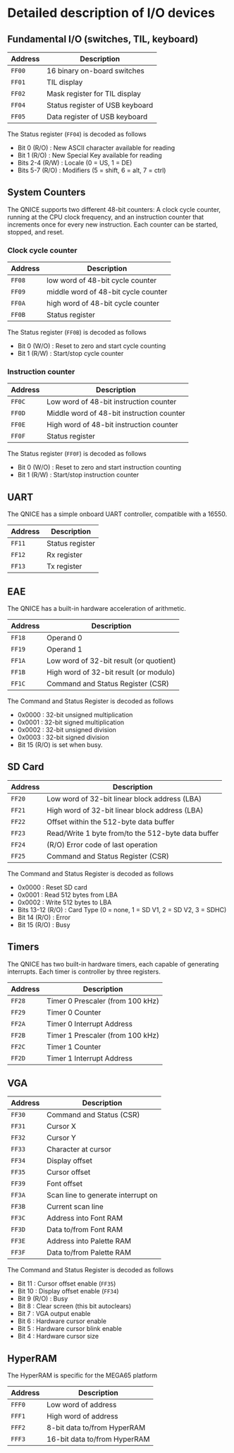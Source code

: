 # Detailed description of I/O devices

## Fundamental I/O (switches, TIL, keyboard)

Address | Description
------- | -----------
`FF00`  | 16 binary on-board switches
`FF01`  | TIL display
`FF02`  | Mask register for TIL display
`FF04`  | Status register of USB keyboard
`FF05`  | Data register of USB keyboard

The Status register (`FF04`) is decoded as follows
* Bit 0 (R/O) : New ASCII character available for reading
* Bit 1 (R/O) : New Special Key available for reading
* Bits 2-4 (R/W) : Locale (0 = US, 1 = DE)
* Bits 5-7 (R/O) : Modifiers (5 = shift, 6 = alt, 7 = ctrl)


## System Counters
The QNICE supports two different 48-bit counters: A clock cycle counter,
running at the CPU clock frequency, and an instruction counter that increments
once for every new instruction. Each counter can be started, stopped, and
reset.


### Clock cycle counter
Address | Description
------- | -----------
`FF08`  | low word of 48-bit cycle counter
`FF09`  | middle word of 48-bit cycle counter
`FF0A`  | high word of 48-bit cycle counter
`FF0B`  | Status register

The Status register (`FF0B`) is decoded as follows
* Bit 0 (W/O) : Reset to zero and start cycle counting
* Bit 1 (R/W) : Start/stop cycle counter

### Instruction counter
Address | Description
------- | ------------
`FF0C`  | Low word of 48-bit instruction counter
`FF0D`  | Middle word of 48-bit instruction counter
`FF0E`  | High word of 48-bit instruction counter
`FF0F`  | Status register

The Status register (`FF0F`) is decoded as follows
* Bit 0 (W/O) : Reset to zero and start instruction counting
* Bit 1 (R/W) : Start/stop instruction counter


## UART
The QNICE has a simple onboard UART controller, compatible with a 16550.

Address | Description
------- | ------------
`FF11`  | Status register
`FF12`  | Rx register
`FF13`  | Tx register


## EAE
The QNICE has a built-in hardware acceleration of arithmetic.

Address | Description
------- | ------------
`FF18`  | Operand 0
`FF19`  | Operand 1
`FF1A`  | Low word of 32-bit result (or quotient)
`FF1B`  | High word of 32-bit result (or modulo)
`FF1C`  | Command and Status Register (CSR)

The Command and Status Register is decoded as follows
* 0x0000 : 32-bit unsigned multiplication
* 0x0001 : 32-bit signed multiplication
* 0x0002 : 32-bit unsigned division
* 0x0003 : 32-bit signed division
* Bit 15 (R/O) is set when busy.


## SD Card

Address | Description
------- | ------------
`FF20`  | Low word of 32-bit linear block address (LBA)
`FF21`  | High word of 32-bit linear block address (LBA)
`FF22`  | Offset within the 512-byte data buffer
`FF23`  | Read/Write 1 byte from/to the 512-byte data buffer
`FF24`  | (R/O) Error code of last operation
`FF25`  | Command and Status Register (CSR)

The Command and Status Register is decoded as follows
* 0x0000 : Reset SD card
* 0x0001 : Read 512 bytes from LBA
* 0x0002 : Write 512 bytes to LBA
* Bits 13-12 (R/O) : Card Type (0 = none, 1 = SD V1, 2 = SD V2, 3 = SDHC)
* Bit 14 (R/O) : Error
* Bit 15 (R/O) : Busy


## Timers

The QNICE has two built-in hardware timers, each capable of generating interrupts.
Each timer is controller by three registers.

Address | Description
------- | ------------
`FF28`  | Timer 0 Prescaler (from 100 kHz)
`FF29`  | Timer 0 Counter
`FF2A`  | Timer 0 Interrupt Address
`FF2B`  | Timer 1 Prescaler (from 100 kHz)
`FF2C`  | Timer 1 Counter
`FF2D`  | Timer 1 Interrupt Address


## VGA

Address | Description
------- | ------------
`FF30`  | Command and Status (CSR)
`FF31`  | Cursor X
`FF32`  | Cursor Y
`FF33`  | Character at cursor
`FF34`  | Display offset
`FF35`  | Cursor offset
`FF39`  | Font offset
`FF3A`  | Scan line to generate interrupt on
`FF3B`  | Current scan line
`FF3C`  | Address into Font RAM
`FF3D`  | Data to/from Font RAM
`FF3E`  | Address into Palette RAM
`FF3F`  | Data to/from Palette RAM

The Command and Status Register is decoded as follows
* Bit 11 : Cursor offset enable (`FF35`)
* Bit 10 : Display offset enable (`FF34`)
* Bit  9 (R/O) : Busy
* Bit  8 : Clear screen (this bit autoclears)
* Bit  7 : VGA output enable
* Bit  6 : Hardware cursor enable
* Bit  5 : Hardware cursor blink enable
* Bit  4 : Hardware cursor size


## HyperRAM

The HyperRAM is specific for the MEGA65 platform

Address | Description
------- | ------------
`FFF0`  | Low word of address
`FFF1`  | High word of address
`FFF2`  | 8-bit data to/from HyperRAM
`FFF3`  | 16-bit data to/from HyperRAM

